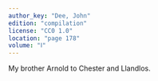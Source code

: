 ```yaml
---
author_key: "Dee, John"
edition: "compilation"
license: "CC0 1.0"
location: "page 178"
volume: "Ⅰ"
---
```

My brother Arnold to Chester and Llandlos.
